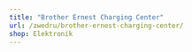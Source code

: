 ```yaml
---
title: "Brother Ernest Charging Center"
url: /zwedru/brother-ernest-charging-center/
shop: Elektronik
---
```

